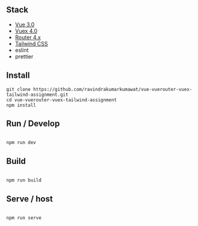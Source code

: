 ## Stack

-   [Vue 3.0](https://v3.vuejs.org/)
-   [Vuex 4.0](https://vuex.vuejs.org)
-   [Router 4.x](https://router.vuejs.org/)
-   [Tailwind CSS](https://router.vuejs.org/)
-   eslint
-   prettier

## Install

```
git clone https://github.com/ravindrakumarkumawat/vue-vuerouter-vuex-tailwind-assignment.git
cd vue-vuerouter-vuex-tailwind-assignment
npm install
```

## Run / Develop

```

npm run dev

```

## Build

```

npm run build

```

## Serve / host

```

npm run serve

```
